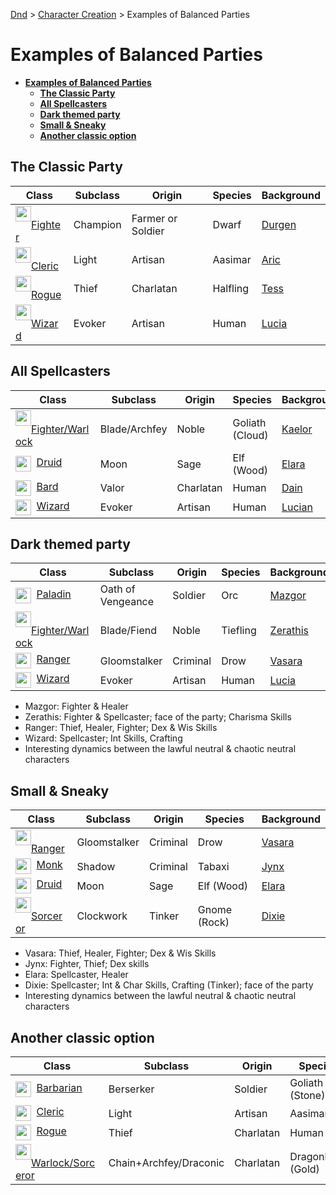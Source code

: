[Dnd](./readme.md) > [Character Creation](./character-creation.md) > Examples of Balanced Parties

# **Examples of Balanced Parties**

- [**Examples of Balanced Parties**](#examples-of-balanced-parties)
  - [**The Classic Party**](#the-classic-party)
  - [**All Spellcasters**](#all-spellcasters)
  - [**Dark themed party**](#dark-themed-party)
  - [**Small \& Sneaky**](#small--sneaky)
  - [**Another classic option**](#another-classic-option)

## **The Classic Party**

| Class                                                                                                                                                                                                            | Subclass | Origin            | Species  | Background                                                            |
| ---------------------------------------------------------------------------------------------------------------------------------------------------------------------------------------------------------------- | -------- | ----------------- | -------- | --------------------------------------------------------------------- |
| <image src="./2024_rules/Character_Examples/images/DnD_2024_PC_Fighter_Dwarf_Male.webp" style="float:left;" width="25px" height="25px">&nbsp; [Fighter](./2024_rules/Character_Examples/DnD_2024_PC_Fighter.pdf) | Champion | Farmer or Soldier | Dwarf    | [Durgen](./2024_rules/Character_Examples/DnD_2024_PC_Fighter_Male.md) |
| <image src="./2024_rules/Character_Examples/images/DnD_2024_PC_Cleric_Male.webp" style="float:left;" width="25px" height="25px">&nbsp; [Cleric](./2024_rules/Character_Examples/DnD_2024_PC_Cleric.pdf)          | Light    | Artisan           | Aasimar  | [Aric](./2024_rules/Character_Examples/DnD_2024_PC_Cleric_Male.md)    |
| <image src="./2024_rules/Character_Examples/images/DnD_2024_PC_Rogue_Female.webp" style="float:left;" width="25px" height="25px">&nbsp; [Rogue](./2024_rules/Character_Examples/DnD_2024_PC_Rogue.pdf)           | Thief    | Charlatan         | Halfling | [Tess](./2024_rules/Character_Examples/DnD_2024_PC_Rogue_Female.md)   |
| <image src="./2024_rules/Character_Examples/images/DnD_2024_PC_Wizard_Female.webp" style="float:left;" width="25px" height="25px">&nbsp; [Wizard](./2024_rules/Character_Examples/DnD_2024_PC_Wizrard.pdf)       | Evoker   | Artisan           | Human    | [Lucia](./2024_rules/Character_Examples/DnD_2024_PC_Wizard_Female.md) |

## **All Spellcasters**

| Class                                                                                                                                                                                                                                       | Subclass      | Origin    | Species         | Background                                                                     |
| ------------------------------------------------------------------------------------------------------------------------------------------------------------------------------------------------------------------------------------------- | ------------- | --------- | --------------- | ------------------------------------------------------------------------------ |
| <image src="./2024_rules/Character_Examples/images/DnD_2024_PC_Spellsword_Goliath_Male.webp" style="float:left;" width="25px" height="25px">&nbsp; [Fighter/Warlock](./2024_rules/Character_Examples/DnD_2024_PC_Warlock-Blade-Archfey.pdf) | Blade/Archfey | Noble     | Goliath (Cloud) | [Kaelor](./2024_rules/Character_Examples/DnD_2024_PC_Warlock-Blade-Archfey.md) |
| <image src="./2024_rules/Character_Examples/images/DnD_2024_PC_Druid_Female.webp" style="float:left;" width="25px" height="25px">&nbsp; [Druid](./2024_rules/Character_Examples/DnD_2024_PC_Druid.pdf)                                      | Moon          | Sage      | Elf (Wood)      | [Elara](./2024_rules/Character_Examples/DnD_2024_PC_Druid_Female.md)           |
| <image src="./2024_rules/Character_Examples/images/DnD_2024_PC_Bard_Male.webp" style="float:left;" width="25px" height="25px">&nbsp; [Bard](./2024_rules/Character_Examples/DnD_2024_PC_Bard.pdf)                                           | Valor         | Charlatan | Human           | [Dain](./2024_rules/Character_Examples/DnD_2024_PC_Bard_Male.md)               |
| <image src="./2024_rules/Character_Examples/images/DnD_2024_PC_Wizard_Male.webp" style="float:left;" width="25px" height="25px">&nbsp; [Wizard](./2024_rules/Character_Examples/DnD_2024_PC_Wizrard.pdf)                                    | Evoker        | Artisan   | Human           | [Lucian](./2024_rules/Character_Examples/DnD_2024_PC_Wizard_Male.md)           |

## **Dark themed party**

| Class                                                                                                                                                                                                                                      | Subclass          | Origin   | Species  | Background                                                                     |
| ------------------------------------------------------------------------------------------------------------------------------------------------------------------------------------------------------------------------------------------ | ----------------- | -------- | -------- | ------------------------------------------------------------------------------ |
| <image src="./2024_rules/Character_Examples/images/DnD_2024_PC_Paladin_Orc_Male.webp" style="float:left;" width="25px" height="25px">&nbsp; [Paladin](./2024_rules/Character_Examples/DnD_2024_PC_Paladin.pdf)                             | Oath of Vengeance | Soldier  | Orc      | [Mazgor](./2024_rules/Character_Examples/DnD_2024_PC_Paladin_Male.md)          |
| <image src="./2024_rules/Character_Examples/images/DnD_2024_PC_Spellsword_Tiefling_Male.webp" style="float:left;" width="25px" height="25px">&nbsp; [Fighter/Warlock](./2024_rules/Character_Examples/DnD_2024_PC_Warlock-Blade-Fiend.pdf) | Blade/Fiend       | Noble    | Tiefling | [Zerathis](./2024_rules/Character_Examples/DnD_2024_PC_Warlock-Blade-Fiend.md) |
| <image src="./2024_rules/Character_Examples/images/DnD_2024_PC_Ranger_Drow_Female.webp" style="float:left;" width="25px" height="25px">&nbsp; [Ranger](./2024_rules/Character_Examples/DnD_2024_PC_Ranger.pdf)                             | Gloomstalker      | Criminal | Drow     | [Vasara](./2024_rules/Character_Examples/DnD_2024_PC_Ranger_Female.md)         |
| <image src="./2024_rules/Character_Examples/images/DnD_2024_PC_Wizard_Female.webp" style="float:left;" width="25px" height="25px">&nbsp; [Wizard](./2024_rules/Character_Examples/DnD_2024_PC_Wizrard.pdf)                                 | Evoker            | Artisan  | Human    | [Lucia](./2024_rules/Character_Examples/DnD_2024_PC_Wizard_Female.md)          |

- Mazgor: Fighter & Healer
- Zerathis: Fighter & Spellcaster; face of the party; Charisma Skills
- Ranger: Thief, Healer, Fighter; Dex & Wis Skills
- Wizard: Spellcaster; Int Skills, Crafting
- Interesting dynamics between the lawful neutral & chaotic neutral characters

## **Small & Sneaky**

| Class                                                                                                                                                                                                                    | Subclass     | Origin   | Species      | Background                                                                |
| ------------------------------------------------------------------------------------------------------------------------------------------------------------------------------------------------------------------------ | ------------ | -------- | ------------ | ------------------------------------------------------------------------- |
| <image src="./2024_rules/Character_Examples/images/DnD_2024_PC_Ranger_Drow_Female.webp" style="float:left;" width="25px" height="25px">&nbsp; [Ranger](./2024_rules/Character_Examples/DnD_2024_PC_Ranger.pdf)           | Gloomstalker | Criminal | Drow         | [Vasara](./2024_rules/Character_Examples/DnD_2024_PC_Ranger_Female.md)    |
| <image src="./2024_rules/Character_Examples/images/DnD_2024_PC_Monk_Tabaxi_Female.webp" style="float:left;" width="25px" height="25px">&nbsp; [Monk](./2024_rules/Character_Examples/DnD_2024_PC_Monk_Shadow_Female.pdf) | Shadow       | Criminal | Tabaxi       | [Jynx](./2024_rules/Character_Examples/DnD_2024_PC_Monk_Shadow_Female.md) |
| <image src="./2024_rules/Character_Examples/images/DnD_2024_PC_Druid_Female.webp" style="float:left;" width="25px" height="25px">&nbsp; [Druid](./2024_rules/Character_Examples/DnD_2024_PC_Druid.pdf)                   | Moon         | Sage     | Elf (Wood)   | [Elara](./2024_rules/Character_Examples/DnD_2024_PC_Druid_Female.md)      |
| <image src="./2024_rules/Character_Examples/images/DnD_2024_PC_Sorceror_Female.webp" style="float:left;" width="25px" height="25px">&nbsp; [Sorceror](./2024_rules/Character_Examples/DnD_2024_PC_Sorceror_Female.pdf)   | Clockwork    | Tinker   | Gnome (Rock) | [Dixie](./2024_rules/Character_Examples/DnD_2024_PC_Sorceror_Female.md)   |

- Vasara: Thief, Healer, Fighter; Dex & Wis Skills
- Jynx: Fighter, Thief; Dex skills
- Elara: Spellcaster, Healer
- Dixie: Spellcaster; Int & Char Skills, Crafting (Tinker); face of the party
- Interesting dynamics between the lawful neutral & chaotic neutral characters

## **Another classic option**

| Class                                                                                                                                                                                                                 | Subclass               | Origin    | Species           | Background                                                               |
| --------------------------------------------------------------------------------------------------------------------------------------------------------------------------------------------------------------------- | ---------------------- | --------- | ----------------- | ------------------------------------------------------------------------ |
| <image src="./2024_rules/Character_Examples/images/DnD_2024_PC_Barbarian_Female.webp" style="float:left;" width="25px" height="25px">&nbsp; [Barbarian](./2024_rules/Character_Examples/DnD_2024_PC_Barbarian.pdf)    | Berserker              | Soldier   | Goliath (Stone)   | [Garra](./2024_rules/Character_Examples/DnD_2024_PC_Barbarian_Female.md) |
| <image src="./2024_rules/Character_Examples/images/DnD_2024_PC_Cleric_Female.webp" style="float:left;" width="25px" height="25px">&nbsp; [Cleric](./2024_rules/Character_Examples/DnD_2024_PC_Cleric.pdf)             | Light                  | Artisan   | Aasimar           | [Aria](./2024_rules/Character_Examples/DnD_2024_PC_Cleric_Female.md)     |
| <image src="./2024_rules/Character_Examples/images/DnD_2024_PC_Rogue_Male.webp" style="float:left;" width="25px" height="25px">&nbsp; [Rogue](./2024_rules/Character_Examples/DnD_2024_PC_Thief.pdf)                  | Thief                  | Charlatan | Human             | [Finnrick](./2024_rules/Character_Examples/DnD_2024_PC_Rogue_Male.md)    |
| <image src="./2024_rules/Character_Examples/images/DnD_2024_PC_Sorlock_Female.webp" style="float:left;" width="25px" height="25px">&nbsp; [Warlock/Sorceror](./2024_rules/Character_Examples/DnD_2024_PC_Sorlock.pdf) | Chain+Archfey/Draconic | Charlatan | Dragonborn (Gold) | [Zyra](./2024_rules/Character_Examples/DnD_2024_PC_Sorlock_Female.md)    |
